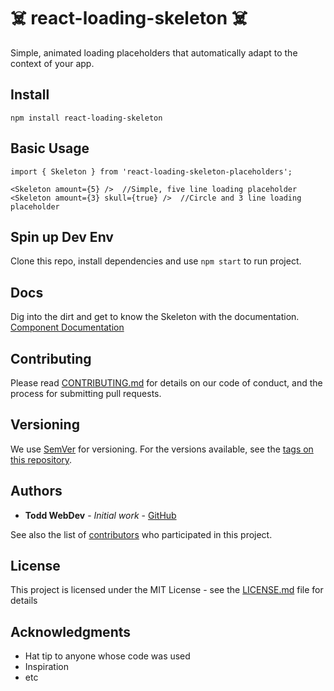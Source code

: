 # ☠️ react-loading-skeleton ☠️

Simple, animated loading placeholders that automatically adapt to the context of your app.

## Install
```
npm install react-loading-skeleton
```

## Basic Usage
```
import { Skeleton } from 'react-loading-skeleton-placeholders';

<Skeleton amount={5} />  //Simple, five line loading placeholder
<Skeleton amount={3} skull={true} />  //Circle and 3 line loading placeholder
```

## Spin up Dev Env

Clone this repo, install dependencies and use `npm start` to run project.

## Docs
Dig into the dirt and get to know the Skeleton with the documentation. 
[Component Documentation](http://toddwebdev.github.io/react-loading-skeleton/)


## Contributing

Please read [CONTRIBUTING.md](https://gist.github.com/PurpleBooth/b24679402957c63ec426) for details on our code of conduct, and the process for submitting pull requests.

## Versioning

We use [SemVer](http://semver.org/) for versioning. For the versions available, see the [tags on this repository](https://github.com/your/project/tags). 

## Authors

* **Todd WebDev** - *Initial work* - [GitHub](https://github.com/ToddWebDev)

See also the list of [contributors](https://github.com/toddwebdev/react-loading-skeleton/contributors) who participated in this project.

## License

This project is licensed under the MIT License - see the [LICENSE.md](LICENSE.md) file for details

## Acknowledgments

* Hat tip to anyone whose code was used
* Inspiration
* etc
